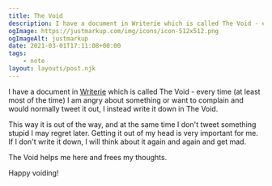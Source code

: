 ```yaml
---
title: The Void
description: I have a document in Writerie which is called The Void - every time (at least most of the time) I am angry about something or want to complain and would normally tweet it out, I instead write it down in The Void.
ogImage: https://justmarkup.com/img/icons/icon-512x512.png
ogImageAlt: justmarkup
date: 2021-03-01T17:11:08+00:00
tags:
    - note
layout: layouts/post.njk
---
```


I have a document in [Writerie](https://app.writerie.com) which is called The Void - every time (at least most of the time) I am angry about something or want to complain and would normally tweet it out, I instead write it down in The Void.

This way it is out of the way, and at the same time I don't tweet something stupid I may regret later. Getting it out of my head is very important for me. If I don't write it down, I will think about it again and again and get mad.

The Void helps me here and frees my thoughts.

Happy voiding!
